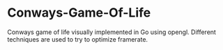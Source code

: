 # Conways-Game-Of-Life
Conways game of life visually implemented in Go using opengl. Different techniques are used to try to optimize framerate.
